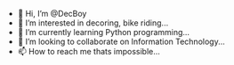 - 👋 Hi, I’m @DecBoy
- 👀 I’m interested in decoring, bike riding...
- 🌱 I’m currently learning Python programming...
- 💞️ I’m looking to collaborate on Information Technology...
- 📫 How to reach me thats impossible...

<!---
DecBoy/DecBoy is a ✨ special ✨ repository because its `README.md` (this file) appears on your GitHub profile.
You can click the Preview link to take a look at your changes.
--->
